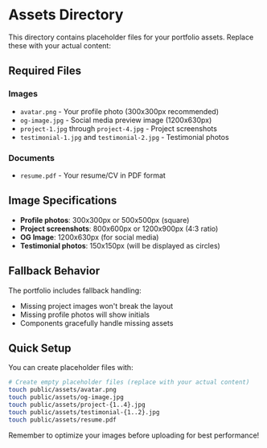 # Assets Directory

This directory contains placeholder files for your portfolio assets. Replace these with your actual content:

## Required Files

### Images

- `avatar.png` - Your profile photo (300x300px recommended)
- `og-image.jpg` - Social media preview image (1200x630px)
- `project-1.jpg` through `project-4.jpg` - Project screenshots
- `testimonial-1.jpg` and `testimonial-2.jpg` - Testimonial photos

### Documents

- `resume.pdf` - Your resume/CV in PDF format

## Image Specifications

- **Profile photos**: 300x300px or 500x500px (square)
- **Project screenshots**: 800x600px or 1200x900px (4:3 ratio)
- **OG Image**: 1200x630px (for social media)
- **Testimonial photos**: 150x150px (will be displayed as circles)

## Fallback Behavior

The portfolio includes fallback handling:

- Missing project images won't break the layout
- Missing profile photos will show initials
- Components gracefully handle missing assets

## Quick Setup

You can create placeholder files with:

```bash
# Create empty placeholder files (replace with your actual content)
touch public/assets/avatar.png
touch public/assets/og-image.jpg
touch public/assets/project-{1..4}.jpg
touch public/assets/testimonial-{1..2}.jpg
touch public/assets/resume.pdf
```

Remember to optimize your images before uploading for best performance!
